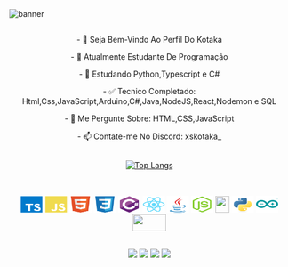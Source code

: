 <img align="center" src='https://images-wixmp-ed30a86b8c4ca887773594c2.wixmp.com/f/913bef2c-52b2-4223-80b5-15b01b732ecc/d6qaea8-329ab013-5817-4067-979c-b728ddb8c648.png?token=eyJ0eXAiOiJKV1QiLCJhbGciOiJIUzI1NiJ9.eyJzdWIiOiJ1cm46YXBwOjdlMGQxODg5ODIyNjQzNzNhNWYwZDQxNWVhMGQyNmUwIiwiaXNzIjoidXJuOmFwcDo3ZTBkMTg4OTgyMjY0MzczYTVmMGQ0MTVlYTBkMjZlMCIsIm9iaiI6W1t7InBhdGgiOiJcL2ZcLzkxM2JlZjJjLTUyYjItNDIyMy04MGI1LTE1YjAxYjczMmVjY1wvZDZxYWVhOC0zMjlhYjAxMy01ODE3LTQwNjctOTc5Yy1iNzI4ZGRiOGM2NDgucG5nIn1dXSwiYXVkIjpbInVybjpzZXJ2aWNlOmZpbGUuZG93bmxvYWQiXX0.TzuEKNm1UCsmBFydI8BOK8BgNIIZTaX25Rh3oLjpr6w' alt="banner"></img>

##

<p align="center">- 👋 Seja Bem-Vindo Ao Perfil Do Kotaka</p>
<p align="center">- 🔭 Atualmente Estudante De Programação</p>
<p align="center">- 🌱 Estudando Python,Typescript e C#</p>
<p align="center">- ✅ Tecnico Completado: Html,Css,JavaScript,Arduino,C#,Java,NodeJS,React,Nodemon e SQL</p>
<p align="center">- 💬 Me Pergunte Sobre: HTML,CSS,JavaScript</p>
<p align="center">- 📫 Contate-me No Discord: xskotaka_</p>

##

<div align="center">

[![Top Langs](https://github-readme-stats.vercel.app/api/top-langs/?username=SrKotaka&layout=compact&theme=dark)](https://github.com/SrKotaka/github-readme-stats)

</div>

##

<div align="center">
  <br>
  <img height="30" width="40" src="https://raw.githubusercontent.com/devicons/devicon/master/icons/typescript/typescript-original.svg">
  <img height="30" width="40" src="https://raw.githubusercontent.com/devicons/devicon/master/icons/javascript/javascript-plain.svg">
  <img height="30" width="40" src="https://raw.githubusercontent.com/devicons/devicon/master/icons/html5/html5-original.svg">
  <img height="30" width="40" src="https://raw.githubusercontent.com/devicons/devicon/master/icons/css3/css3-original.svg">
  <img height="30" width="40" src="https://raw.githubusercontent.com/devicons/devicon/master/icons/csharp/csharp-original.svg">
  <img height="30" width="40" src="https://github.com/devicons/devicon/blob/master/icons/react/react-original.svg">
  <img height="30" width="40" src="https://github.com/devicons/devicon/blob/master/icons/java/java-original.svg">
  <img height="30" width="40" src="https://github.com/devicons/devicon/blob/master/icons/nodejs/nodejs-original.svg">
  <img height="30" width="25" src="https://user-images.githubusercontent.com/13700/35731649-652807e8-080e-11e8-88fd-1b2f6d553b2d.png">
  <img height="30" width="40" src="https://raw.githubusercontent.com/devicons/devicon/master/icons/python/python-original.svg">
  <img height="30" width="40" src="https://github.com/devicons/devicon/blob/master/icons/arduino/arduino-original.svg">
  <img height="30" width="60" src="https://upload.wikimedia.org/wikipedia/commons/8/87/Sql_data_base_with_logo.png">
  <br>
</div>

##

<div align="center">
  <a href="https://www.youtube.com/channel/UCOO_VBZ_frjTSkC4oDnu1Jw" target="_blank"><img src="https://img.shields.io/badge/YouTube-FF0000?style=for-the-badge&logo=youtube&logoColor=white" target="_blank"></a>
  <a href="https://www.instagram.com/xskotaka_/" target="_blank"><img src="https://img.shields.io/badge/-Instagram-%23E4405F?style=for-the-badge&logo=instagram&logoColor=white" target="_blank"></a> 
  <a href = "https://twitter.com/xskotaka_"><img src="https://img.shields.io/badge/Twitter-1DA1F2?style=for-the-badge&logo=twitter&logoColor=white" target="_blank"></a>
  <a href="https://www.linkedin.com/in/felipe-de-castro-292696259/" target="_blank"><img src="https://img.shields.io/badge/-LinkedIn-%230077B5?style=for-the-badge&logo=linkedin&logoColor=white" target="_blank"></a> 
</div>
